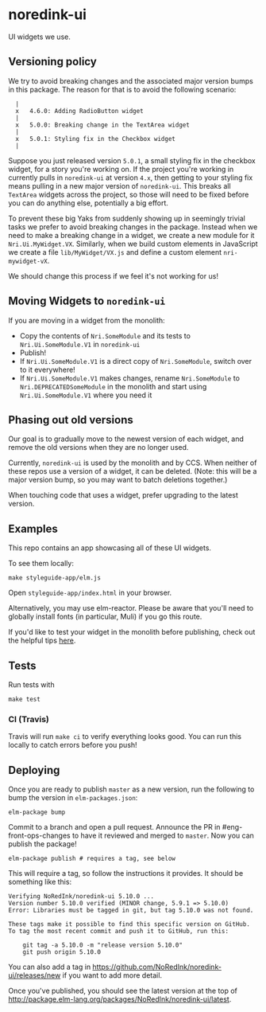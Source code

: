 # noredink-ui

UI widgets we use.

## Versioning policy

We try to avoid breaking changes and the associated major version bumps in this package. The reason for that is to avoid the following scenario:

```
  |
  x   4.6.0: Adding RadioButton widget
  |
  x   5.0.0: Breaking change in the TextArea widget
  |
  x   5.0.1: Styling fix in the Checkbox widget
  |
```

Suppose you just released version `5.0.1`, a small styling fix in the checkbox widget, for a story you're working on. If the project you're working in currently pulls in `noredink-ui` at version `4.x`, then getting to your styling fix means pulling in a new major version of `noredink-ui`. This breaks all `TextArea` widgets across the project, so those will need to be fixed before you can do anything else, potentially a big effort.

To prevent these big Yaks from suddenly showing up in seemingly trivial tasks we prefer to avoid breaking changes in the package. Instead when we need to make a breaking change in a widget, we create a new module for it `Nri.Ui.MyWidget.VX`. Similarly, when we build custom elements in JavaScript we create a file `lib/MyWidget/VX.js` and define a custom element `nri-mywidget-vX`.

We should change this process if we feel it's not working for us!

## Moving Widgets to `noredink-ui`

If you are moving in a widget from the monolith:
- Copy the contents of `Nri.SomeModule` and its tests to `Nri.Ui.SomeModule.V1` in `noredink-ui`
- Publish!
- If `Nri.Ui.SomeModule.V1` is a direct copy of `Nri.SomeModule`, switch over to it everywhere!
- If `Nri.Ui.SomeModule.V1` makes changes, rename `Nri.SomeModule` to `Nri.DEPRECATEDSomeModule` in the monolith and start using `Nri.Ui.SomeModule.V1` where you need it


## Phasing out old versions

Our goal is to gradually move to the newest version of each widget, and remove the old versions when they are no longer used.

Currently, `noredink-ui` is used by the monolith and by CCS. When neither of these repos use a version of a widget, it can be deleted. (Note: this will be a major version bump, so you may want to batch deletions together.)

When touching code that uses a widget, prefer upgrading to the latest version.


## Examples

This repo contains an app showcasing all of these UI widgets.

To see them locally:

```
make styleguide-app/elm.js
```

Open `styleguide-app/index.html` in your browser.

Alternatively, you may use elm-reactor. Please be aware that you'll need to globally
install fonts (in particular, Muli) if you go this route.

If you'd like to test your widget in the monolith before publishing, check out the helpful tips [here](https://paper.dropbox.com/doc/Grafting-noredink-ui-into-the-monolith--AOae7awXY8Br7YEhbZunUEZdAg-ff7N9zwMyRR2D5Umza5Ez).

## Tests

Run tests with

```
make test
```

### CI (Travis)

Travis will run `make ci` to verify everything looks good.
You can run this locally to catch errors before you push!

## Deploying

Once you are ready to publish `master` as a new version, run the following to bump the version in `elm-packages.json`:

```
elm-package bump
```

Commit to a branch and open a pull request. Announce the PR in #eng-front-ops-changes to have it reviewed and merged to `master`. Now you can publish the package!

```
elm-package publish # requires a tag, see below
```

This will require a tag, so follow the instructions it provides. It should be something like this:

```
Verifying NoRedInk/noredink-ui 5.10.0 ...
Version number 5.10.0 verified (MINOR change, 5.9.1 => 5.10.0)
Error: Libraries must be tagged in git, but tag 5.10.0 was not found.

These tags make it possible to find this specific version on GitHub.
To tag the most recent commit and push it to GitHub, run this:

    git tag -a 5.10.0 -m "release version 5.10.0"
    git push origin 5.10.0
```

You can also add a tag in https://github.com/NoRedInk/noredink-ui/releases/new if you want to add more detail.

Once you've published, you should see the latest version at the top of http://package.elm-lang.org/packages/NoRedInk/noredink-ui/latest.
